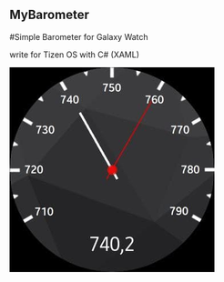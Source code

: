 ## MyBarometer
#Simple Barometer for Galaxy Watch

write for Tizen OS with C# (XAML)

![alt text](MyBarometer/shared/res/BarometerApp.png)
